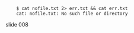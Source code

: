         $ cat nofile.txt 2> err.txt && cat err.txt
        cat: nofile.txt: No such file or directory
















































































slide 008
